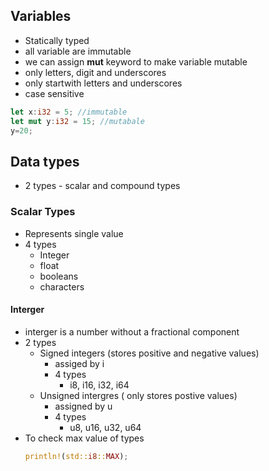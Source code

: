 ## Variables

- Statically typed
- all variable are immutable
- we can assign **mut** keyword to make variable mutable
- only letters, digit and underscores
- only startwith letters and underscores
- case sensitive

```rust
let x:i32 = 5; //immutable
let mut y:i32 = 15; //mutabale
y=20;
```
## Data types

- 2 types - scalar and compound types

### Scalar Types

- Represents single value
- 4 types
    - Integer
    - float
    - booleans
    - characters

#### Interger

- interger is a number without a fractional component
- 2 types
    - Signed integers (stores positive and negative values)
        - assiged by i
        - 4 types
          - i8, i16, i32, i64
    - Unsigned intergres ( only stores postive values)
        - assigned by u
        - 4 types
            - u8, u16, u32, u64
- To check max value of types
  ```rust
  println!(std::i8::MAX);
  ```
